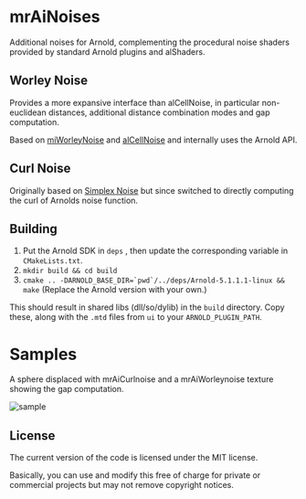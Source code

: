 # mrAiNoises
Additional noises for Arnold, complementing the procedural noise shaders provided by standard Arnold plugins and alShaders.

## Worley Noise
Provides a more expansive interface than alCellNoise, in particular non-euclidean distances, additional distance combination modes and gap computation.

Based on [miWorleyNoise](https://github.com/mruegenberg/miWorleyNoise) and [alCellNoise](http://anderslanglands.com/) and internally uses the Arnold API.

## Curl Noise
Originally based on [Simplex Noise](https://github.com/simongeilfus/SimplexNoise) but since switched to directly computing the curl of Arnolds noise function.

## Building
1. Put the Arnold SDK in `deps`
, then update the corresponding variable in `CMakeLists.txt`.
2. `mkdir build && cd build`
3. ``cmake .. -DARNOLD_BASE_DIR=`pwd`/../deps/Arnold-5.1.1.1-linux && make``
   (Replace the Arnold version with your own.)

This should result in shared libs (dll/so/dylib) in the `build` directory. Copy these, along with the `.mtd` files from `ui` to your `ARNOLD_PLUGIN_PATH`.

# Samples
A sphere displaced with mrAiCurlnoise and a mrAiWorleynoise texture showing the gap computation.

![sample](samples/noises.png)

## License
The current version of the code is licensed under the MIT license.

Basically, you can use and modify this free of charge for private or commercial projects but may not remove copyright notices.

